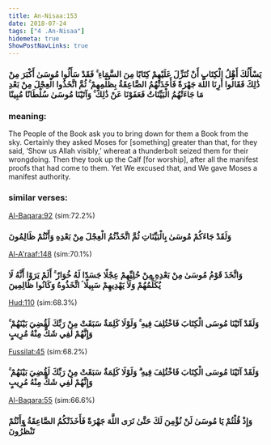 ```yaml
---
title: An-Nisaa:153
date: 2018-07-24
tags: ["4 .An-Nisaa"]
hidemeta: true 
ShowPostNavLinks: true 
---
```

### يَسْأَلُكَ أَهْلُ الْكِتَابِ أَنْ تُنَزِّلَ عَلَيْهِمْ كِتَابًا مِنَ السَّمَاءِ ۚ فَقَدْ سَأَلُوا مُوسَىٰ أَكْبَرَ مِنْ ذَٰلِكَ فَقَالُوا أَرِنَا اللَّهَ جَهْرَةً فَأَخَذَتْهُمُ الصَّاعِقَةُ بِظُلْمِهِمْ ۚ ثُمَّ اتَّخَذُوا الْعِجْلَ مِنْ بَعْدِ مَا جَاءَتْهُمُ الْبَيِّنَاتُ فَعَفَوْنَا عَنْ ذَٰلِكَ ۚ وَآتَيْنَا مُوسَىٰ سُلْطَانًا مُبِينًا
### meaning: 
The People of the Book ask you to bring down for them a Book from the sky. Certainly they asked Moses for [something] greater than that, for they said, ‘Show us Allah visibly,’ whereat a thunderbolt seized them for their wrongdoing. Then they took up the Calf [for worship], after all the manifest proofs that had come to them. Yet We excused that, and We gave Moses a manifest authority.
### similar verses: 

[Al-Baqara:92](/2/92) (sim:72.2%)

### وَلَقَدْ جَاءَكُمْ مُوسَىٰ بِالْبَيِّنَاتِ ثُمَّ اتَّخَذْتُمُ الْعِجْلَ مِنْ بَعْدِهِ وَأَنْتُمْ ظَالِمُونَ

[Al-A'raaf:148](/7/148) (sim:70.1%)

### وَاتَّخَذَ قَوْمُ مُوسَىٰ مِنْ بَعْدِهِ مِنْ حُلِيِّهِمْ عِجْلًا جَسَدًا لَهُ خُوَارٌ ۚ أَلَمْ يَرَوْا أَنَّهُ لَا يُكَلِّمُهُمْ وَلَا يَهْدِيهِمْ سَبِيلًا ۘ اتَّخَذُوهُ وَكَانُوا ظَالِمِينَ

[Hud:110](/11/110) (sim:68.3%)

### وَلَقَدْ آتَيْنَا مُوسَى الْكِتَابَ فَاخْتُلِفَ فِيهِ ۚ وَلَوْلَا كَلِمَةٌ سَبَقَتْ مِنْ رَبِّكَ لَقُضِيَ بَيْنَهُمْ ۚ وَإِنَّهُمْ لَفِي شَكٍّ مِنْهُ مُرِيبٍ

[Fussilat:45](/41/45) (sim:68.2%)

### وَلَقَدْ آتَيْنَا مُوسَى الْكِتَابَ فَاخْتُلِفَ فِيهِ ۗ وَلَوْلَا كَلِمَةٌ سَبَقَتْ مِنْ رَبِّكَ لَقُضِيَ بَيْنَهُمْ ۚ وَإِنَّهُمْ لَفِي شَكٍّ مِنْهُ مُرِيبٍ

[Al-Baqara:55](/2/55) (sim:66.6%)

### وَإِذْ قُلْتُمْ يَا مُوسَىٰ لَنْ نُؤْمِنَ لَكَ حَتَّىٰ نَرَى اللَّهَ جَهْرَةً فَأَخَذَتْكُمُ الصَّاعِقَةُ وَأَنْتُمْ تَنْظُرُونَ

